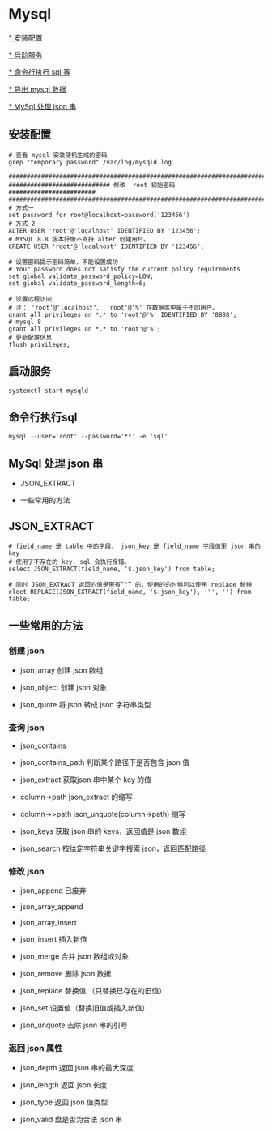 # Mysql

[* 安装配置](#安装配置)

[* 启动服务](#启动服务)

[* 命令行执行 sql 等](#命令行执行sql)

[* 导出 mysql 数据](#导出mysql数据)

[* MySql 处理 json 串](#MySql处理json串)

## <h2 id="安装配置">安装配置</h2>

```
# 查看 mysql 安装随机生成的密码
grep "temporary password" /var/log/mysqld.log

########################################################################
############################ 修改  root 初始密码  ########################
########################################################################
# 方式一
set password for root@localhost=password('123456')
# 方式 2
ALTER USER 'root'@'localhost' IDENTIFIED BY '123456';
# MYSQL 8.8 版本好像不支持 alter 创建用户。
CREATE USER 'root'@'localhost' IDENTIFIED BY '123456';

# 设置密码提示密码简单，不能设置成功：
# Your password does not satisfy the current policy requirements
set global validate_password_policy=LOW;
set global validate_password_length=6;

# 设置远程访问
# 注： 'root'@'localhost'、 'root'@'%' 在数据库中属于不同用户。
grant all privileges on *.* to 'root'@'%' IDENTIFIED BY '8888';
# mysql 8
grant all privileges on *.* to 'root'@'%';
# 更新配置信息
flush privileges;

```

## <h2 id="启动服务">启动服务</h2>

```
systemctl start mysqld
```

## <h2 id="命令行执行sql">命令行执行sql</h2>

```
mysql --user='root' --password='**' -e 'sql'
```

## <h2 id="MySql处理json串">MySql 处理 json 串</h2>

* JSON_EXTRACT

* 一些常用的方法

## JSON_EXTRACT

```
# field_name 是 table 中的字段， json_key 是 field_name 字段值里 json 串的 key
# 使用了不存在的 key, sql 会执行报错。
select JSON_EXTRACT(field_name, '$.json_key') from table;

# 同时 JSON_EXTRACT 返回的值是带有“"” 的，使用的的时候可以使用 replace 替换
elect REPLACE(JSON_EXTRACT(field_name, '$.json_key'), '"', '') from table;    
```

## 一些常用的方法

### 创建 json

* json_array 创建 json 数组

* json_object 创建 json 对象

* json_quote 将 json 转成 json 字符串类型

### 查询 json

* json_contains

* json_contains_path 判断某个路径下是否包含 json 值

* json_extract 获取json 串中某个 key 的值

* column->path json_extract 的缩写

* column->>path json_unquote(column->path) 缩写

* json_keys 获取 json 串的 keys，返回值是 json 数组

* json_search 按给定字符串关键字搜索 json，返回匹配路径

### 修改 json

* json_append 已废弃

* json_array_append 

* json_array_insert

* json_insert 插入新值

* json_merge 合并 json 数组或对象

* json_remove 删除 json 数据

* json_replace 替换值 （只替换已存在的旧值）

* json_set 设置值（替换旧值或插入新值）

* json_unquote 去除 json 串的引号

### 返回 json 属性

* json_depth 返回 json 串的最大深度

* json_length 返回 json 长度

* json_type 返回 json 值类型

* json_valid 盘是否为合法 json 串